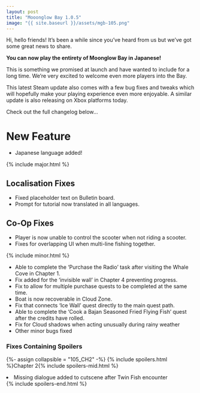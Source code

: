 ```yaml
---
layout: post
title: "Mooonglow Bay 1.0.5"
image: "{{ site.baseurl }}/assets/mgb-105.png"
---
```

Hi, hello friends! It’s been a while since you’ve heard from us but we’ve got some great news to share. 


**You can now play the entirety of Moonglow Bay in Japanese!**

This is something we promised at launch and have wanted to include for a long time. We’re very excited to welcome even more players into the Bay.

This latest Steam update also comes with a few bug fixes and tweaks which will hopefully make your playing experience even more enjoyable. A similar update is also releasing on Xbox platforms today.

Check out the full changelog below…

# <i class="fa-solid fa-star"></i> New Feature
- Japanese language added!

{% include major.html %}

## Localisation Fixes
- Fixed placeholder text on Bulletin board.
- Prompt for tutorial now translated in all languages.

## Co-Op Fixes
- Player is now unable to control the scooter when not riding a scooter.
- Fixes for overlapping UI when multi-line fishing together.


{% include minor.html %}
- Able to complete the ‘Purchase the Radio’ task after visiting the Whale Cove in Chapter 1.
- Fix added for the ‘invisible wall’ in Chapter 4 preventing progress.
- Fix to allow for multiple purchase quests to be completed at the same time.
- Boat is now recoverable in Cloud Zone.
- Fix that connects ‘Ice Wall’ quest directly to the main quest path.
- Able to complete the ‘Cook a Bajan Seasoned Fried Flying Fish’ quest after the credits have rolled.
- Fix for Cloud shadows when acting unusually during rainy weather
- Other minor bugs fixed

### Fixes Containing Spoilers

{%- assign collapsible = "105_CH2" -%}
{% include spoilers.html %}Chapter 2{% include spoilers-mid.html %}
<li>Missing dialogue added to cutscene after Twin Fish encounter  </li>
{% include spoilers-end.html %}  